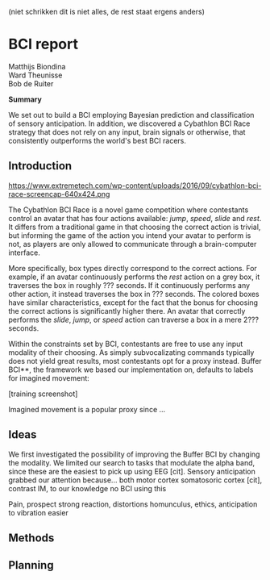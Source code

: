 (niet schrikken dit is niet alles, de rest staat ergens anders)

# BCI report

Matthijs Biondina<br>
Ward Theunisse<br>
Bob de Ruiter

__Summary__

We set out to build a BCI employing Bayesian prediction and classification of sensory anticipation. In addition, we discovered a Cybathlon BCI Race strategy that does not rely on any input, brain signals or otherwise, that consistently outperforms the world's best BCI racers.

## Introduction

https://www.extremetech.com/wp-content/uploads/2016/09/cybathlon-bci-race-screencap-640x424.png

The Cybathlon BCI Race is a novel game competition where contestants control an avatar that has four actions available: *jump*, *speed*, *slide* and *rest*. It differs from a traditional game in that choosing the correct action is trivial, but informing the game of the action you intend your avatar to perform is not, as players are only allowed to communicate through a brain-computer interface.

More specifically, box types directly correspond to the correct actions. For example, if an avatar continuously performs the *rest* action on a grey box, it traverses the box in roughly ??? seconds. If it continuously performs any other action, it instead traverses the box in ??? seconds. The colored boxes have similar characteristics, except for the fact that the bonus for choosing the correct actions is significantly higher there. An avatar that correctly performs the *slide*, *jump*, or *speed* action can traverse a box in a mere 2??? seconds.

Within the constraints set by BCI, contestants are free to use any input modality of their choosing. As simply subvocalizating commands typically does not yield great results, most contestants opt for a proxy instead. Buffer BCI**, the framework we based our implementation on, defaults to labels for imagined movement:

[training screenshot]

Imagined movement is a popular proxy since ...

## Ideas

We first investigated the possibility of improving the Buffer BCI by changing the modality. We limited our search to tasks that modulate the alpha band, since these are the easiest to pick up using EEG [cit]. Sensory anticipation grabbed our attention because... both motor cortex somatosoric cortex [cit], contrast IM, to our knowledge no BCI using this

Pain, prospect strong reaction, distortions homunculus, ethics, anticipation to vibration easier

## Methods

## Planning

